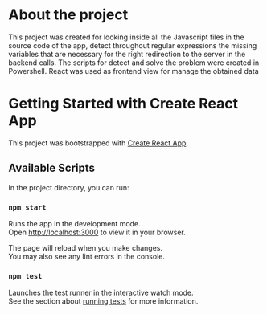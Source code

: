 # About the project

This project was created for looking inside all the Javascript files in the source code of the app, detect throughout regular expressions the missing variables that are necessary for the right redirection to the server in the backend calls.
The scripts for detect and solve the problem were created in Powershell. React was used as frontend view for manage the obtained data

# Getting Started with Create React App

This project was bootstrapped with [Create React App](https://github.com/facebook/create-react-app).

## Available Scripts

In the project directory, you can run:

### `npm start`

Runs the app in the development mode.\
Open [http://localhost:3000](http://localhost:3000) to view it in your browser.

The page will reload when you make changes.\
You may also see any lint errors in the console.

### `npm test`

Launches the test runner in the interactive watch mode.\
See the section about [running tests](https://facebook.github.io/create-react-app/docs/running-tests) for more information.
